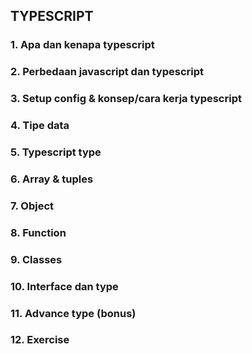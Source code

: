 ## TYPESCRIPT

### 1. Apa dan kenapa typescript

### 2. Perbedaan javascript dan typescript

### 3. Setup config & konsep/cara kerja typescript

### 4. Tipe data

### 5. Typescript type

### 6. Array & tuples

### 7. Object

### 8. Function

### 9. Classes

### 10. Interface dan type

### 11. Advance type (bonus)

### 12. Exercise
